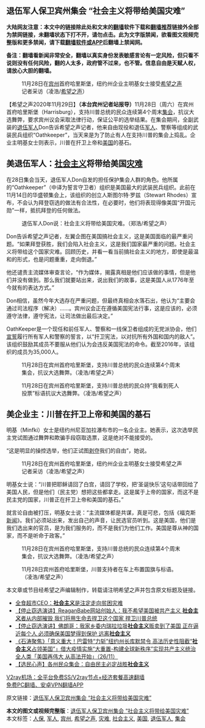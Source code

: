  <h2>退伍军人保卫宾州集会 “社会主义将带给美国灾难”</h2> <p class="notice"><b>大陆网友注意：本文中的链接除此处和文末的<a href="https://github.com/bannedbook/fanqiang" >翻墙</a>软件下载和<a href="https://github.com/killgcd/justmysocks/blob/master/README.md">翻墙推荐</a>链接外全部为禁网链接，未翻墙状态下打不开，请勿点击。此为文字版禁闻，欲看图文视频完整版和更多禁闻，请下载<a href="https://github.com/bannedbook/fanqiang">翻墙软件或APP</a>后翻墙上禁闻网。</p><p>备注：翻墙看新闻非常安全，翻墙以真实身份发表敏感言论有一定风险，但只看不说则没有任何风险，翻的人太多，政府管不过来，也不管。信息自由是天赋人权，请放心大胆的翻墙。</b></p>  <div class="entry"> <figure><figcaption>11月28日在<a href="https://www.bannedbook.org/bnews/tag/%E5%AE%BE%E5%B7%9E/" class="st_tag internal_tag" rel="tag" title="标签 宾州 下的日志">宾州</a>首府哈里斯堡，纽约州企业主明基女士接受<span class='wp_keywordlink_affiliate'><a href="https://www.soundofhope.org" title="希望之声" target="_blank">希望之声</a></span>记者采访（凌浩/<a href="https://www.bannedbook.org/bnews/tag/%e5%b8%8c%e6%9c%9b%e4%b9%8b%e5%a3%b0/" class="st_tag internal_tag" rel="tag" title="标签 希望之声 下的日志">希望之声</a>）</figcaption></figure> <p>【希望之声2020年11月29日】<strong>（本台宾州记者站报导）</strong>11月28日（周六）在宾州首府哈里斯堡（Harrisburg），支持川普总统的民众连续第4个周末<a href="https://www.bannedbook.org/bnews/tag/%E9%9B%86%E4%BC%9A/" class="st_tag internal_tag" rel="tag" title="标签 集会 下的日志">集会</a>，抗议大选舞弊，要求宾州议会采取法律行动，保证公平的选举结果。在集会期间，全副武装的<a href="https://www.bannedbook.org/bnews/tag/%E9%80%80%E4%BC%8D%E5%86%9B%E4%BA%BA/" class="st_tag internal_tag" rel="tag" title="标签 退伍军人 下的日志">退伍军人</a>Don告诉希望之声记者，他来自由现役和退伍<a href="https://www.bannedbook.org/bnews/tag/%e5%86%9b%e4%ba%ba/" class="st_tag internal_tag" rel="tag" title="标签 军人 下的日志">军人</a>、警察等组成的武装民兵组织“Oathkeeper”，当天来是为了防止有人在支持川普的集会上捣乱。企业主明基女士则表示，川普在扞卫上帝和<a href="https://www.bannedbook.org/bnews/tag/%e7%be%8e%e5%9b%bd/" class="st_tag internal_tag" rel="tag" title="标签 美国 下的日志">美国</a>的基石。</p> <h2>美退伍军人：<a href="https://www.bannedbook.org/bnews/tag/%e7%a4%be%e4%bc%9a%e4%b8%bb%e4%b9%89/" class="st_tag internal_tag" rel="tag" title="标签 社会主义 下的日志">社会主义</a>将带给美国<a href="https://www.bannedbook.org/bnews/tag/%E7%81%BE%E9%9A%BE/" class="st_tag internal_tag" rel="tag" title="标签 灾难 下的日志">灾难</a></h2> <p>在28日集会当天，退伍军人Don自发的担任保护集会人群的角色。他所属的“Oathkeeper”（中译为誓言守卫者）组织是美国最大的武装民兵组织。此前在11月14日的华盛顿集会上，该组织的创立人斯图尔特·罗兹（Stewart Rhodes）宣布，不会认为拜登窃选的做法有合法性，在必要时，他们将表现得像美国“开国元勋”一样，抵抗拜登的任何做法。</p> <figure><figcaption>退伍军人Don说：社会主义将带给美国灾难。（郑浩/希望之声）</figcaption></figure> <p>Don告诉希望之声记者，左翼企图在美国搞社会主义，这是美国面临的最严重问题。“如果拜登获胜，我们会陷入社会主义，这是我们国家最严重的问题。社会主义将带给这个国家灾难。回顾历史，并看一看当前搞社会主义的地方，即使是最温和的形式，也是问题重重，走向倒退。”</p>  <p>他还谴责主流媒体审查言论，“作为媒体，揭露真相是他们应该做的事情，但是他们并没有做到。那么我们就要站出来，说出我们的故事，这是美国人从1776年至今就有的表达方式。”</p> <p>Don相信，虽然今年大选存在严重问题，但最终真相会水落石出，他认为“主要会通过司法程序（解决）……。宾州议会正在遵循美国宪法行事，这是应该的，必须遵守法律，遵守宪法，让司法做出最后决定。”</p> <p>OathKeeper是一个现任和前任军人、警察和一线保卫者组成的无党派协会，他们<span class='wp_keywordlink'><a href="https://www.bannedbook.org/forum5/topic17.html" title="宣誓与预言" target="_blank">宣誓</a></span>履行所有军人和警察的誓言，以“扞卫宪法，以对抗所有外国和国内的敌人”。该组织鼓励其成员不要服从他们认为会违反美国宪法的命令。截至2016年，该组织的成员为35,000人。</p>  <figure><figcaption>11月28日在宾州首府哈里斯堡，支持川普总统的民众连续第4个周末集会，抗议大选舞弊。（凌浩/希望之声）</figcaption></figure> <figure><figcaption>11月28日在宾州首府哈里斯堡，支持川普总统的民众持“我看到死人投票”标语抗议大选舞弊。（凌浩/希望之声）</figcaption></figure> <h2>美企业主：川普在扞卫上帝和美国的基石</h2> <p>明基（Minfki）女士是纽约州尼亚加拉瀑布市的一名企业主。她表示，这次选举民主党试图通过舞弊和欺骗手段窃取选票，这是绝对不能接受的。</p> <p>“这是明显的操控选举，他们正试图<span class='wp_keywordlink'><a href="https://www.bannedbook.org/forum2/topic21.html" title="《剥夺》 黄建民 著" target="_blank">剥夺</a></span>我们的自由”，她说。</p> <figure><figcaption>11月28日在宾州首府哈里斯堡，纽约州企业主明基女士接受希望之声记者采访（凌浩/希望之声）</figcaption></figure> <p>明基女士说：“川普把耶稣请回了白宫，请回了学校，把‘圣诞快乐’这句话带回给了美国人民，但是他们（民主党）想把这些都拿走。这是属于上帝的国家，而这不是民主党的国家，川普正在扞卫上帝和美国的基石。”</p>  <p>就言论自由被打压，明基女士说：“主流媒体都是共谋，真是可悲，包括《福克斯<span class='wp_keywordlink_affiliate'><a href="https://www.bannedbook.org/" title="新闻">新闻</a></span>》。我们必须站出来，发出自己的声音，让民选官员听到。这是美国，他们是我们选出来的官员，是为我们服务的，而不是我们为他们工作。美国是尊从神的国家，而不是听命于政客。”</p> <figure><figcaption>11月28日在宾州首府哈里斯堡，支持川普总统的民众连续第4个周末集会，抗议大选舞弊。（凌浩/希望之声）</figcaption></figure> <figure><figcaption>11月28日宾州首府哈里斯堡，川普支持者在车上布置国旗与标语。（凌浩/希望之声）</figcaption></figure> <p>本文章或节目经希望之声编辑制作，转载请注明希望之声并包含原文标题及链接。</p> <ul class='op-related-articles' title='相关阅读'> <li><a href='https://www.bannedbook.org/bnews/cnnews/20201129/1438972.html' target='_blank'>全食超市CEO：<b>社会主义</b>是注定走向贫困灾难</a></li> <li><a href='https://www.bannedbook.org/bnews/bannedvideo/20201129/1438900.html' target='_blank'>【停止窃选演讲】ReaganBabe网站创始人：我不希望美国被共产主义 <b>社会主义</b>者从内部摧毁 我们将用生命去捍卫这个国家 捍卫川普总统</a></li> <li><a href='https://www.bannedbook.org/bnews/bannedvideo/20201128/1438410.html' target='_blank'>【停止窃选演讲】佛朗哥：我家乡委内瑞拉垃圾<b>社会主义</b>贩卖到了美国 正在逼近每个人 必须确保美国梦得到保护 远离<b>社会主义</b></a></li> <li><a href='https://www.bannedbook.org/bnews/bannedvideo/20201127/1438014.html' target='_blank'>《石涛聚焦》「意义重大！巴雷特“力斩”纽约州长库默禁令 高法历史性阻截“<b>社会主义</b>占领美国”」借大疫情实施“大重置-构建全球新秩序”实现共产主义统治全人类「美国再伟大 从高法开始」（26/11）</a></li> <li><a href='https://www.bannedbook.org/bnews/bannedvideo/20201126/1437115.html' target='_blank'>【选民心声】各州民众集会：自由民主必定战胜<b>社会主义</b></a></li> </ul> <p class="texttj"> <a href="https://www.bannedbook.org/forum23/topic22702.html" target="_blank">V2ray机场：全平台免费SS/V2ray节点+经济套餐高速翻墙</a><br/> <a href="https://github.com/bannedbook/fanqiang/wiki/%E7%A6%81%E9%97%BB%E7%BD%91%E5%AE%89%E5%8D%93%E7%BF%BB%E5%A2%99%E6%96%B0%E9%97%BBAPP" target="_blank">免费PC翻墙、安卓VPN翻墙APP</a></p><p>原文链接：<a class="src_link"  href="https://www.soundofhope.org/post/448222" target="_blank">退伍军人保卫宾州集会 “社会主义将带给美国灾难”</a></p> <a name='sharetosocial'></a>       <div><b>本文的图文或视频完整版</b>：<a href='https://www.bannedbook.org/bnews/comments/20201130/1439280.html'>退伍军人保卫宾州集会 “社会主义将带给美国灾难”</a></div>  </div><!--END ENTRY--> <div class="postfooter"> <div>本文标签：<a href="https://www.bannedbook.org/bnews/tag/%E4%BA%BA%E4%BF%9D/" rel="tag">人保</a>, <a href="https://www.bannedbook.org/bnews/tag/%e5%86%9b%e4%ba%ba/" rel="tag">军人</a>, <a href="https://www.bannedbook.org/bnews/tag/%E5%AE%BE%E5%B7%9E/" rel="tag">宾州</a>, <a href="https://www.bannedbook.org/bnews/tag/%e5%b8%8c%e6%9c%9b%e4%b9%8b%e5%a3%b0/" rel="tag">希望之声</a>, <a href="https://www.bannedbook.org/bnews/tag/%E7%81%BE%E9%9A%BE/" rel="tag">灾难</a>, <a href="https://www.bannedbook.org/bnews/tag/%e7%a4%be%e4%bc%9a%e4%b8%bb%e4%b9%89/" rel="tag">社会主义</a>, <a href="https://www.bannedbook.org/bnews/tag/%e7%be%8e%e5%9b%bd/" rel="tag">美国</a>, <a href="https://www.bannedbook.org/bnews/tag/%E9%80%80%E4%BC%8D%E5%86%9B%E4%BA%BA/" rel="tag">退伍军人</a>, <a href="https://www.bannedbook.org/bnews/tag/%E9%9B%86%E4%BC%9A/" rel="tag">集会</a></div>  </div><!--END POSTFOOTER--> 